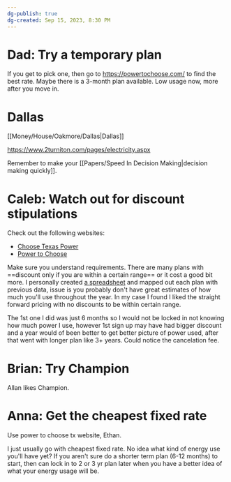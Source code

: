 ```yaml
---
dg-publish: true
dg-created: Sep 15, 2023, 8:30 PM
---
```


# Dad: Try a temporary plan

If you get to pick one, then go to https://powertochoose.com/ to find the best rate. Maybe there is a 3-month plan available. Low usage now, more after you move in.

# Dallas

[[Money/House/Oakmore/Dallas\|Dallas]]

https://www.2turniton.com/pages/electricity.aspx

Remember to make your [[Papers/Speed In Decision Making\|decision making quickly]]. 

# Caleb: Watch out for discount stipulations

Check out the following websites: 
- [Choose Texas Power](http://www.choosetexaspower.org/)
- [Power to Choose](http://www.powertochoose.org/)

Make sure you understand requirements. There are many plans with ==discount only if you are within a certain range== or it cost a good bit more. I personally created [a spreadsheet](https://www.dropbox.com/s/4mtej9pfp9ipbrk/EnergyUsageCostChart.xlsx?dl=0) and mapped out each plan with previous data, issue is you probably don't have great estimates of how much you'll use throughout the year. In my case I found I liked the straight forward pricing with no discounts to be within certain range.

The 1st one I did was just 6 months so I would not be locked in not knowing how much power I use, however 1st sign up may have had bigger discount and a year would of been better to get better picture of power used, after that went with longer plan like 3+ years. Could notice the cancelation fee.

# Brian: Try Champion

Allan likes Champion.


# Anna: Get the cheapest fixed rate

Use power to choose tx website, Ethan.

I just usually go with cheapest fixed rate. No idea what kind of energy use you'll have yet? If you aren't sure do a shorter term plan (6-12 months) to start, then can lock in to 2 or 3 yr plan later when you have a better idea of what your energy usage will be.